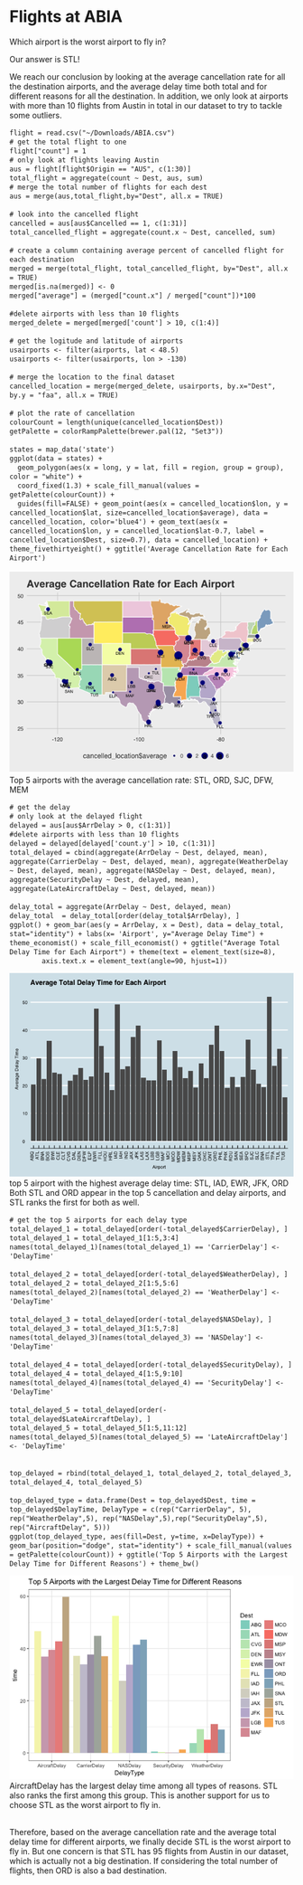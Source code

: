 Flights at ABIA
===============

Which airport is the worst airport to fly in?

Our answer is STL!

We reach our conclusion by looking at the average cancellation
rate for all the destination airports, and the average delay time both
total and for different reasons for all the destination. In addition, we
only look at airports with more than 10 flights from Austin in total in
our dataset to try to tackle some outliers.

    flight = read.csv("~/Downloads/ABIA.csv")
    # get the total flight to one 
    flight["count"] = 1
    # only look at flights leaving Austin
    aus = flight[flight$Origin == "AUS", c(1:30)]
    total_flight = aggregate(count ~ Dest, aus, sum)
    # merge the total number of flights for each dest
    aus = merge(aus,total_flight,by="Dest", all.x = TRUE)

    # look into the cancelled flight
    cancelled = aus[aus$Cancelled == 1, c(1:31)]
    total_cancelled_flight = aggregate(count.x ~ Dest, cancelled, sum)

    # create a column containing average percent of cancelled flight for each destination
    merged = merge(total_flight, total_cancelled_flight, by="Dest", all.x = TRUE)
    merged[is.na(merged)] <- 0
    merged["average"] = (merged["count.x"] / merged["count"])*100

    #delete airports with less than 10 flights
    merged_delete = merged[merged['count'] > 10, c(1:4)]

    # get the logitude and latitude of airports
    usairports <- filter(airports, lat < 48.5)
    usairports <- filter(usairports, lon > -130)

    # merge the location to the final dataset
    cancelled_location = merge(merged_delete, usairports, by.x="Dest", by.y = "faa", all.x = TRUE)

    # plot the rate of cancellation
    colourCount = length(unique(cancelled_location$Dest))
    getPalette = colorRampPalette(brewer.pal(12, "Set3"))

    states = map_data('state')
    ggplot(data = states) + 
      geom_polygon(aes(x = long, y = lat, fill = region, group = group), color = "white") + 
      coord_fixed(1.3) + scale_fill_manual(values = getPalette(colourCount)) +
      guides(fill=FALSE) + geom_point(aes(x = cancelled_location$lon, y = cancelled_location$lat, size=cancelled_location$average), data = cancelled_location, color='blue4') + geom_text(aes(x = cancelled_location$lon, y = cancelled_location$lat-0.7, label = cancelled_location$Dest, size=0.7), data = cancelled_location) + theme_fivethirtyeight() + ggtitle('Average Cancellation Rate for Each Airport')

![](Airport_files/figure-markdown_strict/unnamed-chunk-7-1.png) <br/>
Top 5 airports with the average cancellation rate: STL, ORD, SJC, DFW,
MEM

    # get the delay
    # only look at the delayed flight
    delayed = aus[aus$ArrDelay > 0, c(1:31)]
    #delete airports with less than 10 flights
    delayed = delayed[delayed['count.y'] > 10, c(1:31)]
    total_delayed = cbind(aggregate(ArrDelay ~ Dest, delayed, mean), aggregate(CarrierDelay ~ Dest, delayed, mean), aggregate(WeatherDelay ~ Dest, delayed, mean), aggregate(NASDelay ~ Dest, delayed, mean), aggregate(SecurityDelay ~ Dest, delayed, mean), aggregate(LateAircraftDelay ~ Dest, delayed, mean))

    delay_total = aggregate(ArrDelay ~ Dest, delayed, mean)
    delay_total  = delay_total[order(delay_total$ArrDelay), ]
    ggplot() + geom_bar(aes(y = ArrDelay, x = Dest), data = delay_total, stat="identity") + labs(x= 'Airport', y="Average Delay Time") + theme_economist() + scale_fill_economist() + ggtitle("Average Total Delay Time for Each Airport") + theme(text = element_text(size=8),
            axis.text.x = element_text(angle=90, hjust=1)) 

![](Airport_files/figure-markdown_strict/unnamed-chunk-9-1.png) <br/>
top 5 airport with the highest average delay time: STL, IAD, EWR, JFK,
ORD <br/> Both STL and ORD appear in the top 5 cancellation and delay
airports, and STL ranks the first for both as well.

    # get the top 5 airports for each delay type
    total_delayed_1 = total_delayed[order(-total_delayed$CarrierDelay), ]         
    total_delayed_1 = total_delayed_1[1:5,3:4]
    names(total_delayed_1)[names(total_delayed_1) == 'CarrierDelay'] <- 'DelayTime'

    total_delayed_2 = total_delayed[order(-total_delayed$WeatherDelay), ]         
    total_delayed_2 = total_delayed_2[1:5,5:6]
    names(total_delayed_2)[names(total_delayed_2) == 'WeatherDelay'] <- 'DelayTime'

    total_delayed_3 = total_delayed[order(-total_delayed$NASDelay), ]         
    total_delayed_3 = total_delayed_3[1:5,7:8]
    names(total_delayed_3)[names(total_delayed_3) == 'NASDelay'] <- 'DelayTime'

    total_delayed_4 = total_delayed[order(-total_delayed$SecurityDelay), ]         
    total_delayed_4 = total_delayed_4[1:5,9:10]
    names(total_delayed_4)[names(total_delayed_4) == 'SecurityDelay'] <- 'DelayTime'

    total_delayed_5 = total_delayed[order(-total_delayed$LateAircraftDelay), ]         
    total_delayed_5 = total_delayed_5[1:5,11:12]
    names(total_delayed_5)[names(total_delayed_5) == 'LateAircraftDelay'] <- 'DelayTime'


    top_delayed = rbind(total_delayed_1, total_delayed_2, total_delayed_3, total_delayed_4, total_delayed_5)

    top_delayed_type = data.frame(Dest = top_delayed$Dest, time = top_delayed$DelayTime, DelayType = c(rep("CarrierDelay", 5), rep("WeatherDelay",5), rep("NASDelay",5),rep("SecurityDelay",5), rep("AircraftDelay", 5)))
    ggplot(top_delayed_type, aes(fill=Dest, y=time, x=DelayType)) + geom_bar(position="dodge", stat="identity") + scale_fill_manual(values = getPalette(colourCount)) + ggtitle('Top 5 Airports with the Largest Delay Time for Different Reasons') + theme_bw() 

![](Airport_files/figure-markdown_strict/unnamed-chunk-10-1.png) <br/>
AircraftDelay has the largest delay time among all types of reasons. STL
also ranks the first among this group. This is another support for us to
choose STL as the worst airport to fly in.

<br/> Therefore, based on the average cancellation rate and the average
total delay time for different airports, we finally decide STL is the
worst airport to fly in. But one concern is that STL has 95 flights from
Austin in our dataset, which is actually not a big destination. If
considering the total number of flights, then ORD is also a bad
destination.
